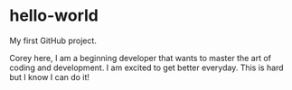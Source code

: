 # hello-world
My first GitHub project.

Corey here, I am a beginning developer that wants to master the art of coding and development.
I am excited to get better everyday. This is hard but I know I can do it!
